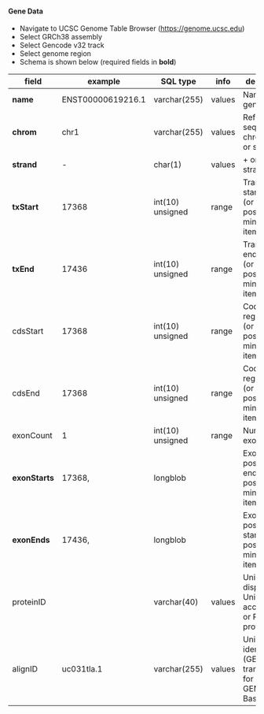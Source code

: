 #### Gene Data

- Navigate to UCSC Genome Table Browser (https://genome.ucsc.edu)
- Select GRCh38 assembly
- Select Gencode v32 track
- Select genome region
- Schema is shown below (required fields in **bold**)

|field          |example           |SQL type         |info   |description
|---------------|------------------|-----------------|-------|--------------------------------------------------------------------
|**name**       |ENST00000619216.1 |varchar(255)     |values |Name of gene
|**chrom**      |chr1              |varchar(255)     |values |Reference sequence chromosome or scaffold
|**strand**     |-                 |char(1)          |values |+ or - for strand
|**txStart**    |17368             |int(10) unsigned |range  |Transcription start position (or end position for minus strand item)
|**txEnd**      |17436             |int(10) unsigned |range  |Transcription end position (or start position for minus strand item)
|cdsStart       |17368             |int(10) unsigned |range  |Coding region start (or end position if for minus strand item)
|cdsEnd         |17368             |int(10) unsigned |range  |Coding region end (or start position if for minus strand item)
|exonCount      |1                 |int(10) unsigned |range  |Number of exons
|**exonStarts** |17368,            |longblob         |       |Exon start positions (or end positions for minus strand item)
|**exonEnds**   |17436,            |longblob         |       |Exon end positions (or start positions for minus strand item)
|proteinID      |                  |varchar(40)      |values |UniProt display ID, UniProt accession, or RefSeq protein ID
|alignID        |uc031tla.1        |varchar(255)     |values |Unique identifier (GENCODE transcript ID for GENCODE Basic)